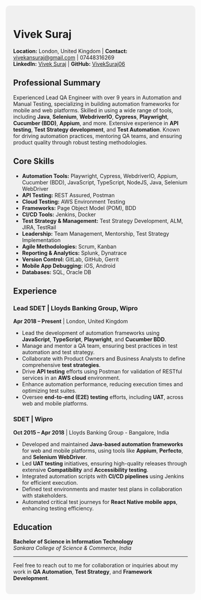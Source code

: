<div style="background-color: #f0f0f0; padding: 20px; border-radius: 10px;">

# Vivek Suraj

**Location:** London, United Kingdom | **Contact:** vivekansuraj@gmail.com | 07448316269  
**LinkedIn:** [Vivek Suraj](https://www.linkedin.com/in/vivekansuraj) | **GitHub:** [VivekSuraj06](https://github.com/VivekSuraj06)

## Professional Summary

Experienced Lead QA Engineer with over 9 years in Automation and Manual Testing, specializing in building automation frameworks for mobile and web platforms. Skilled in using a wide range of tools, including **Java**, **Selenium**, **WebdriverIO**, **Cypress**, **Playwright**, **Cucumber (BDD)**, **Appium**, and more. Extensive experience in **API testing**, **Test Strategy development**, and **Test Automation**. Known for driving automation practices, mentoring QA teams, and ensuring product quality through robust testing methodologies.

## Core Skills

- **Automation Tools:** Playwright, Cypress, WebdriverIO, Appium, Cucumber (BDD), JavaScript, TypeScript, NodeJS, Java, Selenium WebDriver
- **API Testing:** REST Assured, Postman
- **Cloud Testing:** AWS Environment Testing
- **Frameworks:** Page Object Model (POM), BDD
- **CI/CD Tools:** Jenkins, Docker
- **Test Strategy & Management:** Test Strategy Development, ALM, JIRA, TestRail
- **Leadership:** Team Management, Mentorship, Test Strategy Implementation
- **Agile Methodologies:** Scrum, Kanban
- **Reporting & Analytics:** Splunk, Dynatrace
- **Version Control:** GitLab, GitHub, Gerrit
- **Mobile App Debugging:** iOS, Android
- **Databases:** SQL, Oracle DB

## Experience

### Lead SDET | Lloyds Banking Group, Wipro  
**Apr 2018 – Present** | London, United Kingdom

- Lead the development of automation frameworks using **JavaScript**, **TypeScript**, **Playwright**, and **Cucumber BDD**.
- Manage and mentor a QA team, ensuring best practices in test automation and test strategy.
- Collaborate with Product Owners and Business Analysts to define comprehensive **test strategies**.
- Drive **API testing** efforts using Postman for validation of RESTful services in an **AWS cloud** environment.
- Enhance automation performance, reducing execution times and optimizing test suites.
- Oversee **end-to-end (E2E) testing** efforts, including **UAT**, across web and mobile platforms.

### SDET | Wipro  
**Oct 2015 – Apr 2018** | Lloyds Banking Group - Bangalore, India

- Developed and maintained **Java-based automation frameworks** for web and mobile platforms, using tools like **Appium**, **Perfecto**, and **Selenium WebDriver**.
- Led **UAT testing** initiatives, ensuring high-quality releases through extensive **Compatibility** and **Accessibility testing**.
- Integrated automation scripts with **CI/CD pipelines** using Jenkins for efficient execution.
- Defined test environments and master test plans in collaboration with stakeholders.
- Automated critical test journeys for **React Native mobile apps**, enhancing testing efficiency.

## Education

**Bachelor of Science in Information Technology**  
_Sankara College of Science & Commerce, India_

---

Feel free to reach out to me for collaboration or inquiries about my work in **QA Automation**, **Test Strategy**, and **Framework Development**.
